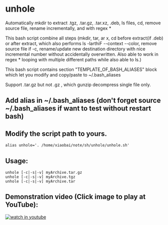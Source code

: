 # unhole
Automatically mkdir to extract .tgz, .tar.gz, .tar.xz, .deb, ls files, cd, remove source file, rename incrementally, and with regex *

This bash script combine all steps (mkdir, tar, ar x, cd before extract(if .deb) or after extract, which also performs ls -larthiF --context --color, remove source file if -c, rename/update new destination directory with nice incremental number without accidentally overwritten. Also able to work in regex * looping with multiple different paths while also able to ls.)

This bash script contains section "TEMPLATE_OF_BASH_ALIASES" block which let you modify and copy/paste to ~/.bash_aliases

Support .tar.gz but not .gz , which gunzip decompress single file only.

## Add alias in ~/.bash_aliases (don't forget source ~/.bash_aliases if want to test without restart bash)
## Modify the script path to yours.
    alias unhole='. /home/xiaobai/note/sh/unhole/unhole.sh' 

## Usage:
    unhole [-c|-s|-v] myArchive.tar.gz
    unhole [-c|-s|-v] myArchive.tgz
    unhole [-c|-s|-v] myArchive.tar

## Demonstration video (Click image to play at YouTube): ##

[![watch in youtube](https://i.ytimg.com/vi/nd5U7gwb5w8/hqdefault.jpg)](https://www.youtube.com/watch?v=nd5U7gwb5w8 "unhole")

